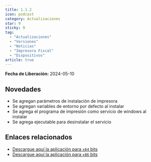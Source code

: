 ```yaml
---
title: 1.1.2
icon: podcast
category: Actualizaciones
star: 9
sticky: 9
tag:
  - "Actualizaciones"
  - "Versiones"
  - "Noticias"
  - "Impresora Fiscal"
  - "Dispositivos"
article: true
---
```


**Fecha de Liberación:** 2024-05-10

## Novedades

- Se agregan parámetros de instalación de impresora
- Se agregan variables de entorno por defecto al instalar
- Se agrega el programa de impresión como servicio de windows al instalar
- Se agrega ejecutable para desinstalar el servicio

## Enlaces relacionados

- [Descargue aquí la aplicación para `x64` bits](https://ams3.digitaloceanspaces.com/erpya/public/downloads/ERP-Printing-Service-1.1.2-win-x64.exe)
- [Descargue aquí la aplicación para `x86` bits](https://ams3.digitaloceanspaces.com/erpya/public/downloads/ERP-Printing-Service-1.1.2-win-x86.exe)
